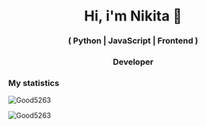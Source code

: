 <h1 align="center">Hi, i'm Nikita 👋</h1>  
<h3 align="center">( Python | JavaScript | Frontend )</h3>
<h3 align="center">Developer</h3> 
<h3>My statistics</h3>
<!--<p align="left"> <img src="https://komarev.com/ghpvc/?username=Good5263" alt="Good5263"/> </p>-->
<p align="left"><img src="https://github-readme-stats.vercel.app/api?username=Good5263&show_icons=true&theme=tokyonight" alt="Good5263"/></p>
<p align="left"><img src="https://github-readme-stats.vercel.app/api/top-langs/?username=Good5263&layout=compact&theme=tokyonight" alt="Good5263"/></p> 
<!--radical, merko, tokyonight-->
